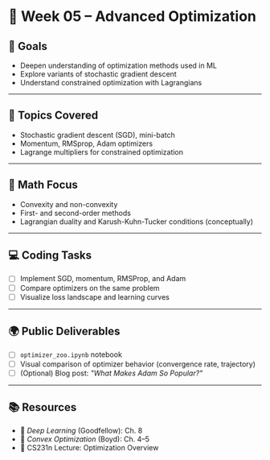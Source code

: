 # 📘 Week 05 – Advanced Optimization

## 🎯 Goals
- Deepen understanding of optimization methods used in ML
- Explore variants of stochastic gradient descent
- Understand constrained optimization with Lagrangians

---

## 🧠 Topics Covered
- Stochastic gradient descent (SGD), mini-batch
- Momentum, RMSprop, Adam optimizers
- Lagrange multipliers for constrained optimization

---

## 📐 Math Focus
- Convexity and non-convexity
- First- and second-order methods
- Lagrangian duality and Karush-Kuhn-Tucker conditions (conceptually)

---

## 💻 Coding Tasks
- [ ] Implement SGD, momentum, RMSProp, and Adam
- [ ] Compare optimizers on the same problem
- [ ] Visualize loss landscape and learning curves

---

## 🌍 Public Deliverables
- [ ] `optimizer_zoo.ipynb` notebook
- [ ] Visual comparison of optimizer behavior (convergence rate, trajectory)
- [ ] (Optional) Blog post: *"What Makes Adam So Popular?"*

---

## 📚 Resources
- 📘 *Deep Learning* (Goodfellow): Ch. 8
- 📘 *Convex Optimization* (Boyd): Ch. 4–5
- 📼 CS231n Lecture: Optimization Overview
